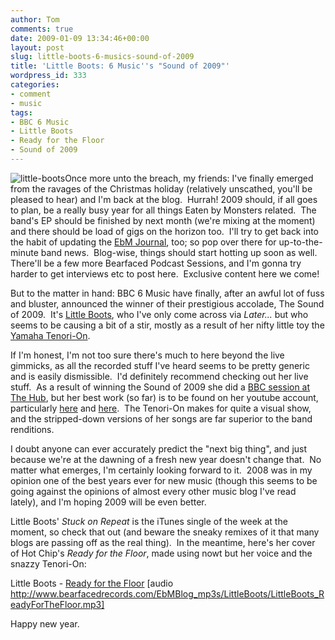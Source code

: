 ```yaml
---
author: Tom
comments: true
date: 2009-01-09 13:34:46+00:00
layout: post
slug: little-boots-6-musics-sound-of-2009
title: 'Little Boots: 6 Music''s "Sound of 2009"'
wordpress_id: 333
categories:
- comment
- music
tags: 
- BBC 6 Music
- Little Boots
- Ready for the Floor
- Sound of 2009
---
```


![little-boots](http://eatenbymonsters.files.wordpress.com/2009/01/little-boots.jpg?w=300)Once more unto the breach, my friends: I've finally emerged from the ravages of the Christmas holiday (relatively unscathed, you'll be pleased to hear) and I'm back at the blog.  Hurrah! 2009 should, if all goes to plan, be a really busy year for all things Eaten by Monsters related.  The band's EP should be finished by next month (we're mixing at the moment) and there should be load of gigs on the horizon too.  I'll try to get back into the habit of updating the [EbM Journal](http://www.bearfacedrecords.com/#eatenbymonsters/journal/), too; so pop over there for up-to-the-minute band news.  Blog-wise, things should start hotting up soon as well.   There'll be a few more Bearfaced Podcast Sessions, and I'm gonna try harder to get interviews etc to post here.  Exclusive content here we come!

But to the matter in hand: BBC 6 Music have finally, after an awful lot of fuss and bluster, announced the winner of their prestigious accolade, The Sound of 2009.  It's [Little Boots](http://www.myspace.com/littlebootsmusic), who I've only come across via _Later..._ but who seems to be causing a bit of a stir, mostly as a result of her nifty little toy the [Yamaha Tenori-On](http://uk.yamaha.com/en/products/musical_instruments/entertainment/tenori_on/tnr_w/).

If I'm honest, I'm not too sure there's much to here beyond the live gimmicks, as all the recorded stuff I've heard seems to be pretty generic and is easily dismissible.  I'd definitely recommend checking out her live stuff.  As a result of winning the Sound of 2009 she did a [BBC session at The Hub](http://www.bbc.co.uk/6music/events/hub/artists/littleboots.shtml), but her best work (so far) is to be found on her youtube account, particularly [here](http://uk.youtube.com/watch?v=-CWBgm_-Ggs) and [here](http://uk.youtube.com/watch?v=Zcc8gE54Md8).  The Tenori-On makes for quite a visual show, and the stripped-down versions of her songs are far superior to the band renditions.

I doubt anyone can ever accurately predict the "next big thing", and just because we're at the dawning of a fresh new year doesn't change that.  No matter what emerges, I'm certainly looking forward to it.  2008 was in my opinion one of the best years ever for new music (though this seems to be going against the opinions of almost every other music blog I've read lately), and I'm hoping 2009 will be even better.

Little Boots' _Stuck on Repeat_ is the iTunes single of the week at the moment, so check that out (and beware the sneaky remixes of it that many blogs are passing off as the real thing).  In the meantime, here's her cover of Hot Chip's _Ready for the Floor_, made using nowt but her voice and the snazzy Tenori-On:

Little Boots - [Ready for the Floor](http://www.bearfacedrecords.com/EbMBlog_mp3s/LittleBoots/LittleBoots_ReadyForTheFloor.mp3) [audio http://www.bearfacedrecords.com/EbMBlog_mp3s/LittleBoots/LittleBoots_ReadyForTheFloor.mp3]

Happy new year.
